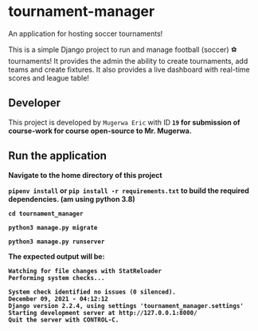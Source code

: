 # tournament-manager
An application for hosting soccer tournaments!

This is a simple Django project to run and manage football (soccer) ⚽ tournaments! It provides the admin the ability to create tournaments, add teams and create fixtures. It also provides a live dashboard with real-time scores and league table! 

## Developer
This project is developed by `Mugerwa Eric` with <a task>ID<Strong> `19` for submission of course-work for course open-source to Mr. Mugerwa.

## Run the application

Navigate to the home directory of this project

`pipenv install` or `pip install -r requirements.txt` to build the required dependencies. (am using python 3.8)

`cd tournament_manager`

`python3 manage.py migrate`

`python3 manage.py runserver`

The expected output will be:
```
Watching for file changes with StatReloader
Performing system checks...

System check identified no issues (0 silenced).
December 09, 2021 - 04:12:12
Django version 2.2.4, using settings 'tournament_manager.settings'
Starting development server at http://127.0.0.1:8000/
Quit the server with CONTROL-C.
